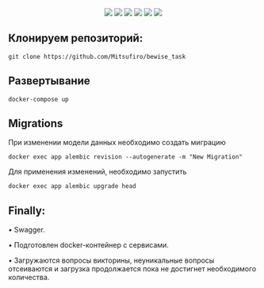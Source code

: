 <div id="badges" align='center'>
    <a>
        <img src="https://img.shields.io/badge/Python-3.10-green?logo=Python">
    </a>
    <a>
        <img src="https://img.shields.io/badge/FastAPI-0.95-green?logo=fastapi&logoColor=black?style=plastic"/>
    </a>
    <a>
        <img src="https://img.shields.io/badge/alembic-1.10-green?logo=alembic&logoColor=black?style=plastic">
    </a>
    <a>
        <img src="https://img.shields.io/badge/postgresql-13-blue?logo=postgresql&logoColor=white">
    </a>
    <a>
        <img src="https://img.shields.io/badge/SQLalchemy-1.4.41-blue?logo=SQLalchemy">
    </a>
    <a>
        <img src="https://img.shields.io/badge/Docker-20.10.16-green?logo=Docker&logoColor=black?style=plastic">
    </a>
</div>

## Клонируем репозиторий:

    git clone https://github.com/Mitsufiro/bewise_task

## Развертывание

`docker-compose up`

## Migrations

При изменении модели данных необходимо создать миграцию

`docker exec app alembic revision --autogenerate -m "New Migration"`

Для применения изменений, необходимо запустить

`docker exec app alembic upgrade head`


## Finally:

• Swagger.

• Подготовлен docker-контейнер с сервисами.

• Загружаются вопросы викторины, неуникальные вопросы отсеиваются и загрузка продолжается пока не достигнет необходимого количества.

